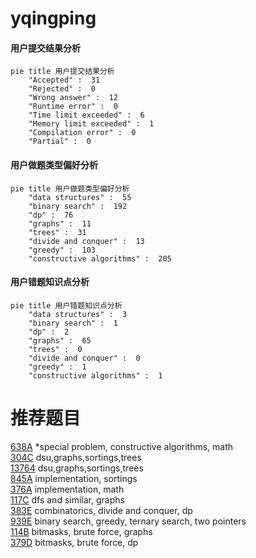 # yqingping

<!-- tabs:start -->



#### **用户提交结果分析**

```mermaid
pie title 用户提交结果分析
    "Accepted" :  31
    "Rejected" :  0
    "Wrong answer" :  12
    "Runtime error" :  0
    "Time limit exceeded" :  6
    "Memory limit exceeded" :  1
    "Compilation error" :  0
    "Partial" :  0
```

#### **用户做题类型偏好分析**

```mermaid
pie title 用户做题类型偏好分析
    "data structures" :  55
    "binary search" :  192
    "dp" :  76
    "graphs" :  11
    "trees" :  31
    "divide and conquer" :  13
    "greedy" :  103
    "constructive algorithms" :  205
```
#### **用户错题知识点分析**

```mermaid
pie title 用户错题知识点分析
    "data structures" :  3
    "binary search" :  1
    "dp" :  2
    "graphs" :  65
    "trees" :  0
    "divide and conquer" :  0
    "greedy" :  1
    "constructive algorithms" :  1
```



<!-- tabs:end -->
# 推荐题目
[638A](https://codeforces.com/contest/638/problem/A)		*special problem,
                        constructive algorithms,
                        math		  
[304C](https://codeforces.com/contest/304/problem/C)		dsu,graphs,sortings,trees		  
[13764](https://codeforces.com/contest/1376/problem/4)		dsu,graphs,sortings,trees		  
[845A](https://codeforces.com/contest/845/problem/A)		implementation,
                        sortings		  
[376A](https://codeforces.com/contest/376/problem/A)		implementation,
                        math		  
[117C](https://codeforces.com/contest/117/problem/C)		dfs and similar,
                        graphs		  
[383E](https://codeforces.com/contest/383/problem/E)		combinatorics,
                        divide and conquer,
                        dp		  
[939E](https://codeforces.com/contest/939/problem/E)		binary search,
                        greedy,
                        ternary search,
                        two pointers		  
[114B](https://codeforces.com/contest/114/problem/B)		bitmasks,
                        brute force,
                        graphs		  
[379D](https://codeforces.com/contest/379/problem/D)		bitmasks,
                        brute force,
                        dp		  
